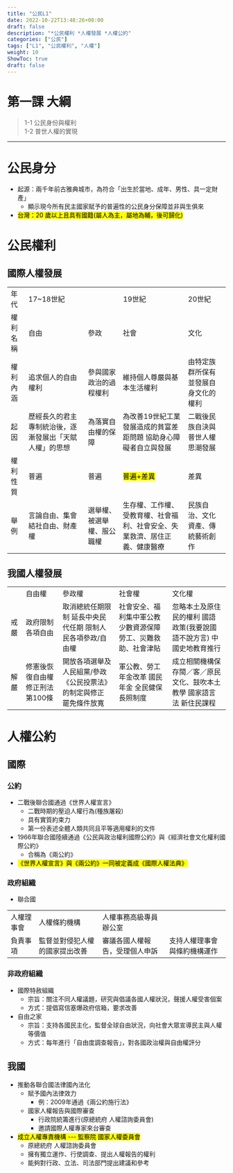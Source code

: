 ```yaml
---
title: "公民L1"
date: 2022-10-22T13:48:26+08:00
draft: false
description: "*公民權利 *人權發展 *人權公約"
categories: ["公民"]
tags: ["L1", "公民權利", "人權"]
weight: 10
ShowToc: true
draft: false
---
```


# 第一課 大綱
> 1-1 公民身份與權利  
> 1-2 普世人權的實現

---

# 公民身分
- 起源：兩千年前古雅典城市，為符合「出生於當地、成年、男性、具一定財產」
  - 顯示現今所有民主國家賦予的普遍性的公民身分保障並非與生俱來
- <mark>台灣：20 歲以上且具有國籍(屬人為主，屬地為輔，後可歸化)</mark>

# 公民權利
## 國際人權發展
<table>
  <tr>
    <td>年代</td>
    <td>17~18世紀</td>
    <td colspan="2" style="text-align: center;">19世紀</td>
    <td>20世紀</td>
  </tr>
  <tr>
    <td>權利名稱</td>
    <td>自由</td>
    <td>參政</td>
    <td>社會</td>
    <td>文化</td>
  </tr>
  <tr>
    <td>權利內涵</td>
    <td>追求個人的自由權利</td>
    <td>參與國家政治的過程權利</td>
    <td>維持個人尊嚴與基本生活權利</td>
    <td>由特定族群所保有並發展自身文化的權利</td>
  </tr>
  <tr>
  <td>起因</td>
    <td>歷經長久的君主專制統治後，逐漸發展出「天賦人權」的思想</td>
    <td>為落實自由權的保障</td>
    <td>為改善19世紀工業發展造成的貧富差距問題 協助身心障礙者自立與發展</td>
    <td>二戰後民族自決與普世人權思潮發展</td>
  </tr>
  <tr>
    <td>權利性質</td>
    <td>普遍</td>
    <td>普遍</td>
    <td><mark>普遍+差異</mark></td>
    <td>差異</td>
  </tr>
  <tr>
    <td>舉例</td>
    <td>言論自由、集會結社自由、財產權</td>
    <td>選舉權、被選舉權、服公職權</td>
    <td>生存權、工作權、受教育權、社會福利、社會安全、失業救濟、居住正義、健康醫療</td>
    <td>民族自治、文化資產、傳統藝術創作</td>
  </tr>
</table>

## 我國人權發展
<table>
  <tr>
    <td></td>
    <td>自由權</td>
    <td>參政權</td>
    <td>社會權</td>
    <td>文化權</td>
  </tr>
  <tr>
    <td>戒嚴</td>
    <td>政府限制各項自由</td>
    <td>取消總統任期限制 延長中央民代任期 限制人民各項參政/自由權</td>
    <td>社會安全、福利集中軍公教 少數資源保障勞工、災難救助、社會津貼</td>
    <td>忽略本土及原住民的權利 國語政策(我要說國語不說方言) 中國史地教育推行</td>
  </tr>
  <tr>
    <td>解嚴</td>
    <td>修憲後恢復自由權 修正刑法第100條</td>
    <td>開放各項選舉及人民組黨/參政 《公民投票法》的制定與修正 罷免條件放寬</td>
    <td>軍公教、勞工年金改革 國民年金 全民健保 長照制度</td>
    <td>成立相關機構保存閩／客／原民文化、鼓吹本土教學 國家語言法 新住民課程</td>
  </tr>
</table>

# 人權公約
## 國際
### 公約
- 二戰後聯合國通過《世界人權宣言》
  - 二戰時期的壓迫人權行為(種族屠殺)
  - 具有實質約束力
  - 第一份表述全體人類共同且平等適用權利的文件
- 1966年聯合國陸續通過《公民與政治權利國際公約》與《經濟社會文化權利國際公約》
  - 合稱為《兩公約》
- <mark>《世界人權宣言》與《兩公約》一同被定義成《國際人權法典》</mark>

### 政府組織
- 聯合國
<table><tr><td>人權理事會</td><td>人權條約機構</td><td>人權事務高級專員辦公室</td></tr><tr><td>負責事項</td><td>監督並對侵犯人權的國家提出改善</td><td>審議各國人權報告，受理個人申訴</td><td>支持人權理事會與條約機構運作</td></tr></table>

### 非政府組織
- 國際特赦組織
    - 宗旨：關注不同人權議題，研究與倡議各國人權狀況，聲援人權受害個案
    - 方式：提倡寫信塞爆政府信箱，要求改善
- 自由之家
    - 宗旨：支持各國民主化，監督全球自由狀況，向社會大眾宣導民主與人權等價值
    - 方式：每年進行「自由度調查報告」，對各國政治權與自由權評分

## 我國
- 推動各聯合國法律國內法化
    - 賦予國內法律效力
        - 例：2009年通過《兩公約施行法》
    - 國家人權報告與國際審查
        - 行政院統籌進行(原總統府 人權諮詢委員會)
        - 邀請國際人權專家來台審查
- <mark>成立人權專責機構 --- 監察院 國家人權委員會</mark>
    - 原總統府 人權諮詢委員會
    - 擁有獨立運作、行使調查、提出人權報告的權利
    - 能夠對行政、立法、司法部門提出建議和參考